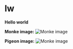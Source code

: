 # lw
**Hello world**

**Monke image:**
![Monke image](https://www.rd.com/wp-content/uploads/2020/12/GettyImages-480585465.jpg)

**Pigeon image:**
![Monke image](https://eexterminateur.ca/wp-content/uploads/2021/10/maladies-transmissibles-pigeon-c-1-1200x675.jpeg)